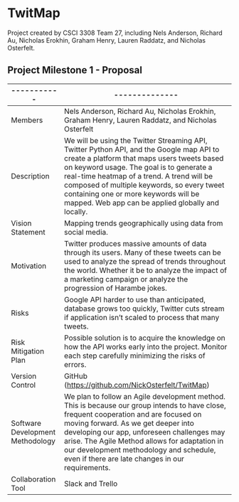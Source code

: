 # TwitMap
Project created by CSCI 3308 Team 27, including Nels Anderson, Richard Au, Nicholas Erokhin, Graham Henry, Lauren Raddatz, and Nicholas Osterfelt.  
## Project Milestone 1 - Proposal 
-----------  | --------------
------------ | -------------
Members | Nels Anderson, Richard Au, Nicholas Erokhin, Graham Henry, Lauren Raddatz, and Nicholas Osterfelt
Description | We will be using the Twitter Streaming API, Twitter Python API, and the Google map API to create a platform that maps users tweets based on keyword usage. The goal is to generate a real-time heatmap of a trend. A trend will be composed of multiple keywords, so every tweet containing one or more keywords will be mapped. Web app can be applied globally and locally.
Vision Statement | Mapping trends geographically using data from social media.
Motivation | Twitter produces massive amounts of data through its users. Many of these tweets can be used to analyze the spread of trends throughout the world. Whether it be to analyze the impact of a marketing campaign or analyze the progression of Harambe jokes.
Risks | Google API harder to use than anticipated, database grows too quickly, Twitter cuts stream if application isn’t scaled to process that many tweets.
Risk Mitigation Plan | Possible solution is to acquire the knowledge on how the API works early into the project. Monitor each step carefully minimizing the risks of errors.
Version Control | GitHub (https://github.com/NickOsterfelt/TwitMap)
Software Development Methodology | We plan to follow an Agile development method. This is because our group intends to have close, frequent cooperation and are focused on moving forward. As we get deeper into developing our app, unforeseen challenges may arise. The Agile Method allows for adaptation in our development methodology and schedule, even if there are late changes in our requirements.
Collaboration Tool | Slack and Trello
